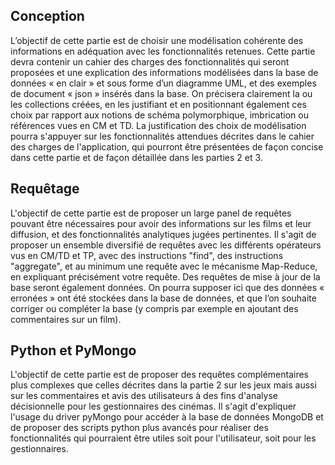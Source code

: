 ## Conception
L’objectif de cette partie est de choisir une modélisation cohérente des informations en adéquation avec les fonctionnalités retenues.
Cette partie devra contenir un cahier des charges des fonctionnalités qui seront proposées et une explication des informations
modélisées dans la base de données « en clair » et sous forme d’un diagramme UML, et des exemples de document « json » insérés
dans la base. On précisera clairement la ou les collections créées, en les justifiant et en positionnant également ces choix par rapport aux notions
de schéma polymorphique, imbrication ou références vues en CM et TD. La justification des choix de modélisation pourra s'appuyer sur les fonctionnalités attendues décrites dans le cahier des charges de 
l'application, qui pourront être présentées de façon concise dans cette partie et de façon détaillée dans les parties 2 et 3.

## Requêtage
L'objectif de cette partie est de proposer un large panel de requêtes pouvant être nécessaires pour avoir des informations sur les films
et leur diffusion, et des fonctionnalités analytiques jugées pertinentes. Il s'agit de proposer un ensemble diversifié de requêtes avec les différents opérateurs vus en CM/TD et TP, avec des instructions
"find", des instructions "aggregate", et au minimum une requête avec le mécanisme Map-Reduce, en expliquant précisément votre
requête. Des requêtes de mise à jour de la base seront également données. On pourra supposer ici que des données « erronées » ont été
stockées dans la base de données, et que l’on souhaite corriger ou compléter la base (y compris par exemple en ajoutant des
commentaires sur un film).

## Python et PyMongo
L'objectif de cette partie est de proposer des requêtes complémentaires plus complexes que celles décrites dans la partie 2 sur les
jeux mais aussi sur les commentaires et avis des utilisateurs à des fins d'analyse décisionnelle pour les gestionnaires des cinémas.
Il s'agit d'expliquer l'usage du driver pyMongo pour accéder à la base de données MongoDB et de proposer des scripts python plus
avancés pour réaliser des fonctionnalités qui pourraient être utiles soit pour l'utilisateur, soit pour les gestionnaires.